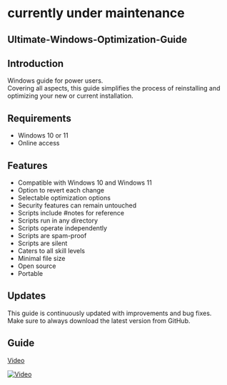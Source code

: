 # currently under maintenance

## Ultimate-Windows-Optimization-Guide

## Introduction
Windows guide for power users. <br> Covering all aspects, this guide simplifies the process of reinstalling and optimizing your new or current installation.

## Requirements
- Windows 10 or 11
- Online access

## Features
- Compatible with Windows 10 and Windows 11
- Option to revert each change
- Selectable optimization options
- Security features can remain untouched
- Scripts include #notes for reference
- Scripts run in any directory
- Scripts operate independently
- Scripts are spam-proof
- Scripts are silent
- Caters to all skill levels
- Minimal file size
- Open source
- Portable

## Updates
This guide is continuously updated with improvements and bug fixes. <br> Make sure to always download the latest version from GitHub.

## Guide
[Video](<https://youtu.be/PlACZ9Gp1xo>)

[![Video](https://img.youtube.com/vi/PlACZ9Gp1xo/maxresdefault.jpg)]([https://www.youtube.com/watch?v=jXnoFqcAkQA](https://youtu.be/PlACZ9Gp1xo))
